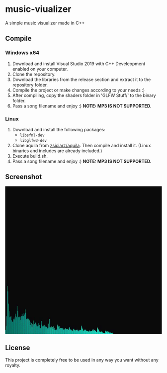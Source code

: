# music-viualizer
A simple music visualizer made in C++

## Compile

### Windows x64
1) Download and install Visual Studio 2019 with C++ Develeopment enabled on your computer.
2) Clone the repository.
3) Download the libraries from the release section and extract it to the repository folder.
4) Compile the project or make changes according to your needs :)
5) After compiling, copy the shaders folder in 'GLFW Stuff/' to the binary folder.
6) Pass a song filename and enjoy :) __NOTE: MP3 IS NOT SUPPORTED.__

### Linux
1) Download and install the following packages:
      - `libsfml-dev`
      - `libglfw3-dev`
2) Clone aquila from [zsiciarz/aquila](https://github.com/zsiciarz/aquila). Then compile and install it. (Linux binaries and includes are already included.)
3) Execute build.sh.
4) Pass a song filename and enjoy :) __NOTE: MP3 IS NOT SUPPORTED.__

## Screenshot
![visualizer-gif](images/visualizer-updated.gif)

## License
This project is completely free to be used in any way you want without any royalty.
